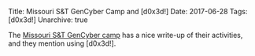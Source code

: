 Title: Missouri S&T GenCyber Camp and [d0x3d!]
Date: 2017-06-28
Tags: [d0x3d!]
Unarchive: true

The [Missouri S&T GenCyber camp](http://news.mst.edu/2017/06/st-computer-scientists-share-cybersecurity-lessons-with-k-12-teachers/) has a nice write-up of their activities, and they mention using [d0x3d!].